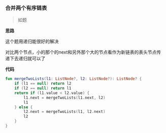 ### 合并两个有序链表
> 如题

**思路**

这个题用递归能很好的解决

对比两个节点，小的那个的next和另外那个大的节点看作为新链表的表头节点传递下去递归就可以了

**代码**

```kotlin
fun mergeTwoLists(l1: ListNode?, l2: ListNode?): ListNode? {
    if (l1 == null) return l2
    if (l2 == null) return l1
    return if (l1.value < l2.value) {
        l1.next = mergeTwoLists(l1.next, l2)
        l1
    } else {
        l2.next = mergeTwoLists(l1, l2.next)
        l2
    }
}
```